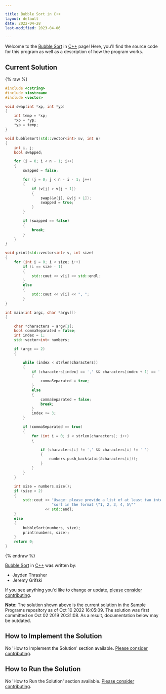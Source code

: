 ```yaml
---

title: Bubble Sort in C++
layout: default
date: 2022-04-28
last-modified: 2023-04-06

---
```


Welcome to the [Bubble Sort](https://sampleprograms.io/projects/bubble-sort) in [C++](https://sampleprograms.io/languages/c-plus-plus) page! Here, you'll find the source code for this program as well as a description of how the program works.

## Current Solution

{% raw %}

```c++
#include <cstring>
#include <iostream>
#include <vector>

void swap(int *xp, int *yp)
{
    int temp = *xp;
    *xp = *yp;
    *yp = temp;
}

void bubbleSort(std::vector<int> &v, int n)
{
    int i, j;
    bool swapped;

    for (i = 0; i < n - 1; i++)
    {
        swapped = false;

        for (j = 0; j < n - i - 1; j++)
        {
            if (v[j] > v[j + 1])
            {
                swap(&v[j], &v[j + 1]);
                swapped = true;
            }
        }

        if (swapped == false)
        {
            break;
        }
    }
}

void print(std::vector<int> v, int size)
{
    for (int i = 0; i < size; i++)
        if (i == size - 1)
        {
            std::cout << v[i] << std::endl;
        }
        else
        {
            std::cout << v[i] << ", ";
        }
}

int main(int argc, char *argv[])
{

    char *characters = argv[1];
    bool commaSeparated = false;
    int index = 1;
    std::vector<int> numbers;

    if (argc == 2)
    {

        while (index < strlen(characters))
        {
            if (characters[index] == ',' && characters[index + 1] == ' ')
            {
                commaSeparated = true;
            }
            else
            {
                commaSeparated = false;
                break;
            }
            index += 3;
        }

        if (commaSeparated == true)
        {
            for (int i = 0; i < strlen(characters); i++)
            {

                if (characters[i] != ',' && characters[i] != ' ')
                {
                    numbers.push_back(atoi(&characters[i]));
                }
            }
        }
    }

    int size = numbers.size();
    if (size < 2)
    {
        std::cout << "Usage: please provide a list of at least two integers to "
                     "sort in the format \"1, 2, 3, 4, 5\""
                  << std::endl;
    }
    else
    {
        bubbleSort(numbers, size);
        print(numbers, size);
    }
    return 0;
}
```

{% endraw %}

[Bubble Sort](https://sampleprograms.io/projects/bubble-sort) in [C++](https://sampleprograms.io/languages/c-plus-plus) was written by:

- Jayden Thrasher
- Jeremy Grifski

If you see anything you'd like to change or update, [please consider contributing](https://github.com/TheRenegadeCoder/sample-programs).

**Note**: The solution shown above is the current solution in the Sample Programs repository as of Oct 10 2022 16:05:09. The solution was first committed on Oct 02 2019 20:31:08. As a result, documentation below may be outdated.

## How to Implement the Solution

No 'How to Implement the Solution' section available. [Please consider contributing](https://github.com/TheRenegadeCoder/sample-programs-website).

## How to Run the Solution

No 'How to Run the Solution' section available. [Please consider contributing](https://github.com/TheRenegadeCoder/sample-programs-website).